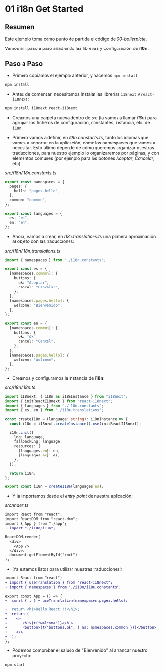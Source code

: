 # 01 i18n Get Started

## Resumen

Este ejemplo toma como punto de partida el código de _00-boilerplate_.

Vamos a ir paso a paso añadiendo las librerías y configuración de **i18n**.

## Paso a Paso

- Primero copiamos el ejemplo anterior, y hacemos `npm install`

```bash
npm install
```

- Antes de comenzar, necesitamos instalar las librerías `i18next` y `react-i18next`:

```bash
npm install i18next react-i18next
```

- Creamos una carpeta nueva dentro de _src_ (la vamos a llamar _i18n_) para agrupar los ficheros de configuración, constantes, instancia, etc. de `i18n`.

- Primero vamos a definir, en _i18n.constants.ts_, tanto los idiomas que vamos a soportar en la aplicación, como los namespaces que vamos a necesitar. Esto último depende de cómo queremos organizar nuestras traducciones, para nuestro ejemplo lo organizaremos por páginas, y con elementos comunes (por ejemplo para los botones _Aceptar_, _Cancelar_, etc).

_src/i18n/i18n.constants.ts_

```ts
export const namespaces = {
  pages: {
    hello: "pages.hello",
  },
  common: "common",
};

export const languages = {
  es: "es",
  en: "en",
};
```

- Ahora, vamos a crear, en _i18n.translations.ts_ una primera aproximación al objeto con las traducciones:

_src/i18n/i18n.translations.ts_

```ts
import { namespaces } from "./i18n.constants";

export const es = {
  [namespaces.common]: {
    buttons: {
      ok: "Aceptar",
      cancel: "Cancelar",
    },
  },
  [namespaces.pages.hello]: {
    welcome: "Bienvenido",
  },
};

export const en = {
  [namespaces.common]: {
    buttons: {
      ok: "Ok",
      cancel: "Cancel",
    },
  },
  [namespaces.pages.hello]: {
    welcome: "Welcome",
  },
};
```

- Creamos y configuramos la instancia de **i18n**:

_src/i18n/i18n.ts_

```ts
import i18next, { i18n as i18nInstance } from "i18next";
import { initReactI18next } from "react-i18next";
import { languages } from "./i18n.constants";
import { es, en } from "./i18n.translations";

const createI18n = (language: string): i18nInstance => {
  const i18n = i18next.createInstance().use(initReactI18next);

  i18n.init({
    lng: language,
    fallbackLng: language,
    resources: {
      [languages.en]: en,
      [languages.es]: es,
    },
  });

  return i18n;
};

export const i18n = createI18n(languages.es);
```

- Y la importamos desde el _entry point_ de nuestra aplicación:

_src/index.ts_

```diff
import React from "react";
import ReactDOM from "react-dom";
import { App } from "./app";
+ import "./i18n/i18n";

ReactDOM.render(
  <div>
    <App />
  </div>,
  document.getElementById("root")
);
```

- ¡Ya estamos listos para utilizar nuestras traducciones!:

```diff
import React from "react";
+ import { useTranslation } from "react-i18next";
+ import { namespaces } from "./i18n/i18n.constants";

export const App = () => {
+  const { t } = useTranslation(namespaces.pages.hello);

-  return <h1>Hello React !!</h1>;
+  return (
+    <>
+       <h1>{t("welcome")}</h1>
+       <button>{t("buttons.ok", { ns: namespaces.common })}</button>
+    </>
+  );
};
```

- Podemos comprobar el saludo de "Bienvenido" al arrancar nuestro proyecto:

```bash
npm start
```
